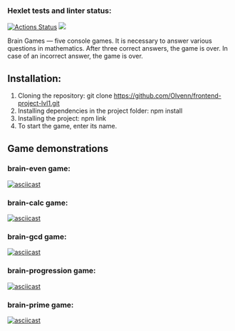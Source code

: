 ### Hexlet tests and linter status:
[![Actions Status](https://github.com/Olvenn/frontend-project-lvl1/workflows/hexlet-check/badge.svg)](https://github.com/Olvenn/frontend-project-lvl1/actions)
<a href="https://codeclimate.com/github/Olvenn/frontend-project-lvl1/maintainability"><img src="https://api.codeclimate.com/v1/badges/52965ee60d6f622078b6/maintainability" /></a>

Brain Games — five console games. It is necessary to answer various questions in mathematics. After three correct answers, the game is over. In case of an incorrect answer, the game is over.

## Installation:
1. Cloning the repository:
   git clone https://github.com/Olvenn/frontend-project-lvl1.git
2. Installing dependencies in the project folder:
   npm install
3. Installing the project:
   npm link
4. To start the game, enter its name.

## Game demonstrations

### brain-even game:
[![asciicast](https://asciinema.org/a/ZRRetVPNIlNQGrmCfjR14xtc7.png)](https://asciinema.org/a/ZRRetVPNIlNQGrmCfjR14xtc7)

### brain-calc game:
[![asciicast](https://asciinema.org/a/A7q4j836L0j0uTptN8JDO1Jvi.png)](https://asciinema.org/a/A7q4j836L0j0uTptN8JDO1Jvi)

### brain-gcd game:
[![asciicast](https://asciinema.org/a/Y8z9sWRxrjLt9qcr1Tiz8L6De.png)](https://asciinema.org/a/Y8z9sWRxrjLt9qcr1Tiz8L6De)

### brain-progression game:
[![asciicast](https://asciinema.org/a/qG1Ng70QTX4GtpQYxkmzho73a.png)](https://asciinema.org/a/qG1Ng70QTX4GtpQYxkmzho73a)

### brain-prime game:
[![asciicast](https://asciinema.org/a/sSsB47mkjrgcTIIke9LTPASai.png)](https://asciinema.org/a/sSsB47mkjrgcTIIke9LTPASai)
